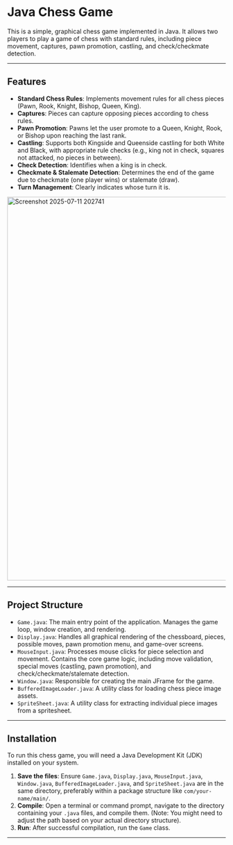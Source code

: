 # Java Chess Game

This is a simple, graphical chess game implemented in Java. It allows two players to play a game of chess with standard rules, including piece movement, captures, pawn promotion, castling, and check/checkmate detection.

---

## Features

- **Standard Chess Rules**: Implements movement rules for all chess pieces (Pawn, Rook, Knight, Bishop, Queen, King).
- **Captures**: Pieces can capture opposing pieces according to chess rules.
- **Pawn Promotion**: Pawns let the user promote to a Queen, Knight, Rook, or Bishop upon reaching the last rank.
- **Castling**: Supports both Kingside and Queenside castling for both White and Black, with appropriate rule checks (e.g., king not in check, squares not attacked, no pieces in between).
- **Check Detection**: Identifies when a king is in check.
- **Checkmate & Stalemate Detection**: Determines the end of the game due to checkmate (one player wins) or stalemate (draw).
- **Turn Management**: Clearly indicates whose turn it is.

<img width="1143" height="884" alt="Screenshot 2025-07-11 202741" src="https://github.com/user-attachments/assets/d1a6142a-dc3e-4bb1-b9d1-b15174f4931b" />

---

## Project Structure

* `Game.java`: The main entry point of the application. Manages the game loop, window creation, and rendering.
* `Display.java`: Handles all graphical rendering of the chessboard, pieces, possible moves, pawn promotion menu, and game-over screens.
* `MouseInput.java`: Processes mouse clicks for piece selection and movement. Contains the core game logic, including move validation, special moves (castling, pawn promotion), and check/checkmate/stalemate detection.
* `Window.java`: Responsible for creating the main JFrame for the game.
* `BufferedImageLoader.java`: A utility class for loading chess piece image assets.
* `SpriteSheet.java`: A utility class for extracting individual piece images from a spritesheet.

---

## Installation

To run this chess game, you will need a Java Development Kit (JDK) installed on your system.

1.  **Save the files**: Ensure `Game.java`, `Display.java`, `MouseInput.java`, `Window.java`, `BufferedImageLoader.java`, and `SpriteSheet.java` are in the same directory, preferably within a package structure like `com/your-name/main/`.
2.  **Compile**: Open a terminal or command prompt, navigate to the directory containing your `.java` files, and compile them.
    (Note: You might need to adjust the path based on your actual directory structure).
3.  **Run**: After successful compilation, run the `Game` class.

---

